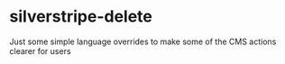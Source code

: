 # silverstripe-delete

Just some simple language overrides to make some of the CMS actions clearer for users
